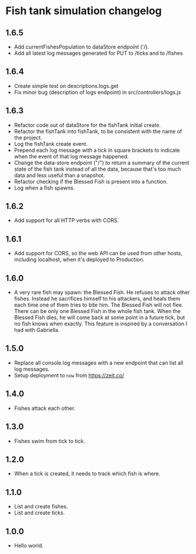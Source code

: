 # Fish tank simulation changelog

## 1.6.5
- Add currentFishesPopulation to dataStore endpoint ('/).
- Add all latest log messages generated for PUT to /ticks and to /fishes

## 1.6.4
- Create simple test on descriptions.logs.get 
- Fix minor bug (description of logs endpoint) in src/controllers/logs.js

## 1.6.3
- Refactor code out of dataStore for the fishTank initial create.
- Refactor the fishTank into fishTank, to be consistent with the name of the project.
- Log the fishTank create event.
- Prepend each log message with a tick in square brackets to indicate when the event of that log message happened.
- Change the data-store endpoint ("/") to return a summary of the current state of the fish tank instead of all the data, because that's too much data and less useful than a snapshot.
- Refactor checking if the Blessed Fish is present into a function.
- Log when a fish spawns.

## 1.6.2
- Add support for all HTTP verbs with CORS.

## 1.6.1
- Add support for CORS, so the web API can be used from other hosts, including localhost, when it's deployed to Production.

## 1.6.0
- A very rare fish may spawn: the Blessed Fish. He refuses to attack other fishes. Instead he sacrifices himself to his attackers, and heals them each time one of them tries to bite him. The Blessed Fish will not flee. There can be only one Blessed Fish in the whole fish tank. When the Blessed Fish dies, he will come back at some point in a future tick, but no fish knows when exactly. This feature is inspired by a conversation I had with Gabriella.

## 1.5.0
- Replace all console.log messages with a new endpoint that can list all log messages.
- Setup deployment to `now` from https://zeit.co/

## 1.4.0
- Fishes attack each other.

## 1.3.0
- Fishes swim from tick to tick.

## 1.2.0
- When a tick is created, it needs to track which fish is where.

## 1.1.0
- List and create fishes.
- List and create ticks.

## 1.0.0
- Hello world.
